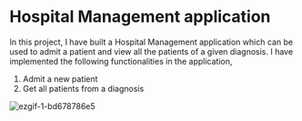 # Hospital Management application

In this project, I have built a Hospital Management application which can be used to admit a patient and view all the patients of a given diagnosis. I have implemented the following functionalities in the application,
1. Admit a new patient 
2. Get all patients from a diagnosis

![ezgif-1-bd678786e5](https://user-images.githubusercontent.com/106817047/211212675-f40639d3-4cf6-4ea6-bfa9-7f30bd3c5bb2.gif)
